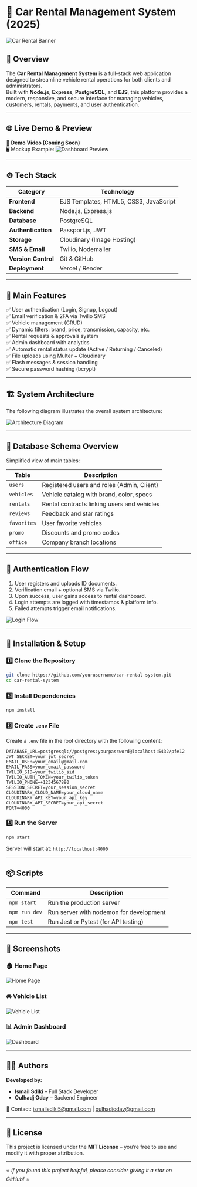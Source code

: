 # 🚗 Car Rental Management System (2025)

![Car Rental Banner](https://cdn.dribbble.com/users/181428/screenshots/16895386/media/99c4bfc6cfb29fa62b9f2da9e515ad4d.png)

## 📖 Overview
The **Car Rental Management System** is a full-stack web application designed to streamline vehicle rental operations for both clients and administrators.  
Built with **Node.js**, **Express**, **PostgreSQL**, and **EJS**, this platform provides a modern, responsive, and secure interface for managing vehicles, customers, rentals, payments, and user authentication.

---

## 🌐 Live Demo & Preview
🎥 **Demo Video (Coming Soon)**  
🖥️ Mockup Example:
![Dashboard Preview](https://cdn.dribbble.com/users/1541795/screenshots/16548014/media/b72db295c1f22bfb728fb7e8f47135ea.png)

---

## ⚙️ Tech Stack
| Category | Technology |
|-----------|-------------|
| **Frontend** | EJS Templates, HTML5, CSS3, JavaScript |
| **Backend** | Node.js, Express.js |
| **Database** | PostgreSQL |
| **Authentication** | Passport.js, JWT |
| **Storage** | Cloudinary (Image Hosting) |
| **SMS & Email** | Twilio, Nodemailer |
| **Version Control** | Git & GitHub |
| **Deployment** | Vercel / Render |

---

## 🧩 Main Features
✅ User authentication (Login, Signup, Logout)  
✅ Email verification & 2FA via Twilio SMS  
✅ Vehicle management (CRUD)  
✅ Dynamic filters: brand, price, transmission, capacity, etc.  
✅ Rental requests & approvals system  
✅ Admin dashboard with analytics  
✅ Automatic rental status update (Active / Returning / Canceled)  
✅ File uploads using Multer + Cloudinary  
✅ Flash messages & session handling  
✅ Secure password hashing (bcrypt)  

---

## 🏗️ System Architecture
The following diagram illustrates the overall system architecture:

![Architecture Diagram](https://cdn.dribbble.com/users/938590/screenshots/17336752/media/1880b6fd784c6b12b81b44e36db4df44.png)

---

## 💾 Database Schema Overview
Simplified view of main tables:

| Table | Description |
|--------|--------------|
| `users` | Registered users and roles (Admin, Client) |
| `vehicles` | Vehicle catalog with brand, color, specs |
| `rentals` | Rental contracts linking users and vehicles |
| `reviews` | Feedback and star ratings |
| `favorites` | User favorite vehicles |
| `promo` | Discounts and promo codes |
| `office` | Company branch locations |

---

## 🔐 Authentication Flow
1. User registers and uploads ID documents.  
2. Verification email + optional SMS via Twilio.  
3. Upon success, user gains access to rental dashboard.  
4. Login attempts are logged with timestamps & platform info.  
5. Failed attempts trigger email notifications.

![Login Flow](https://cdn.dribbble.com/users/799181/screenshots/17197167/media/27649d164fd8b6c19b1afbb1a8cd4b16.png)

---

## 🧠 Installation & Setup

### 1️⃣ Clone the Repository
```bash
git clone https://github.com/yourusername/car-rental-system.git
cd car-rental-system
```

### 2️⃣ Install Dependencies
```bash
npm install
```

### 3️⃣ Create `.env` File
Create a `.env` file in the root directory with the following content:

```env
DATABASE_URL=postgresql://postgres:yourpassword@localhost:5432/pfe12
JWT_SECRET=your_jwt_secret
EMAIL_USER=your_email@gmail.com
EMAIL_PASS=your_email_password
TWILIO_SID=your_twilio_sid
TWILIO_AUTH_TOKEN=your_twilio_token
TWILIO_PHONE=+1234567890
SESSION_SECRET=your_session_secret
CLOUDINARY_CLOUD_NAME=your_cloud_name
CLOUDINARY_API_KEY=your_api_key
CLOUDINARY_API_SECRET=your_api_secret
PORT=4000
```

### 4️⃣ Run the Server
```bash
npm start
```
Server will start at: `http://localhost:4000`

---

## 📦 Scripts

| Command | Description |
|----------|--------------|
| `npm start` | Run the production server |
| `npm run dev` | Run server with nodemon for development |
| `npm test` | Run Jest or Pytest (for API testing) |

---

## 📸 Screenshots

### 🏠 Home Page
![Home Page](https://cdn.dribbble.com/userupload/6201143/file/original-97a5df9cf1c3c82e8f4e7e6e57d5e40b.png)

### 🚘 Vehicle List
![Vehicle List](https://cdn.dribbble.com/userupload/6996145/file/original-51e2f303b90925b9f2f9330b93a5de0d.png)

### 📊 Admin Dashboard
![Dashboard](https://cdn.dribbble.com/userupload/5805988/file/original-1929f3a9b4f8f3c2c03a3d4a6cf4cdb2.png)

---

## 🧑‍💻 Authors
**Developed by:**  
- **Ismail Sdiki** – Full Stack Developer  
- **Oulhadj Oday** – Backend Engineer  

📧 Contact: ismailsdiki5@gmail.com | oulhadjoday@gmail.com  

---

## 📜 License
This project is licensed under the **MIT License** – you’re free to use and modify it with proper attribution.

---

⭐ *If you found this project helpful, please consider giving it a star on GitHub!* ⭐
